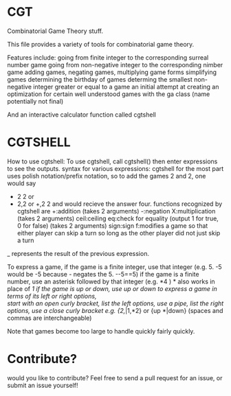 CGT
===

Combinatorial Game Theory stuff.

This file provides a variety of tools for combinatorial game theory.

Features include:
going from finite integer to the corresponding surreal number game
going from non-negative integer to the corresponding nimber game
adding games, negating games, multiplying game forms
simplifying games
determining the birthday of games
determing the smallest non-negative integer greater or equal to a game
an initial attempt at creating an optimization for certain well understood games with the ga class (name potentially not final)

And an interactive calculator function called cgtshell

CGTSHELL
===
How to use cgtshell:
To use cgtshell, call cgtshell()
then enter expressions to see the outputs.
syntax for various expressions:
cgtshell for the most part uses polish notation/prefix notation, so
to add the games 2 and 2, one would say
+ 2 2
or
+ 2,2
or
+,2 2
and would recieve the answer four.
functions recognized by cgtshell are
+:addition (takes 2 arguments)
-:negation
X:multiplication (takes 2 arguments)
ceil:ceiling
eq:check for equality (output 1 for true, 0 for false) (takes 2 arguments)
sign:sign
f:modifies a game so that either player can skip a turn so long as the other player did not just skip a turn

_ represents the result of the previous expression.

To express a game,
  if the game is a finite integer, use that integer (e.g. 5. -5 would be -5 because - negates the 5. --5==5)
  if the game is a finite number, use an asterisk followed by that integer (e.g. *4 )
    * also works in place of *1
  if the game is up or down, use up or down
  to express a game in terms of its left or right options,  
    start with an open curly bracket, list the left options, use a pipe, list the right options, use a close curly bracket
    e.g. {2,*|1,*2} or {up *|down} (spaces and commas are interchangeable)

Note that games become too large to handle quickly fairly quickly.

Contribute?
===
would you like to contribute? Feel free to send a pull request for an issue, or submit an issue yourself!
